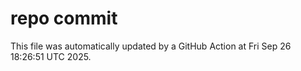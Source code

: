 # repo commit

This file was automatically updated by a GitHub Action at Fri Sep 26 18:26:51 UTC 2025.
